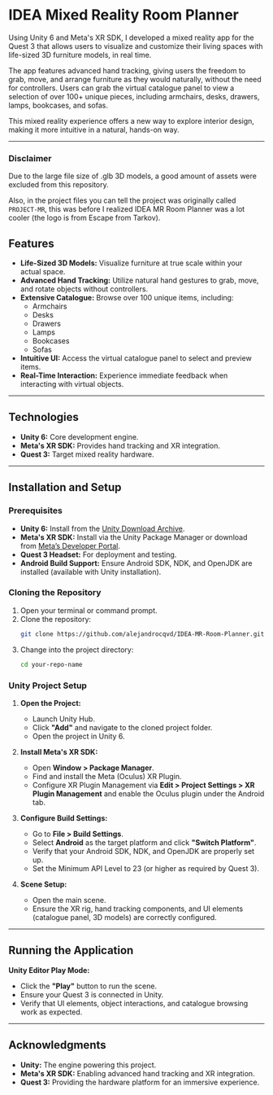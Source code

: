 # IDEA Mixed Reality Room Planner

Using Unity 6 and Meta's XR SDK, I developed a mixed reality app for the Quest 3 that allows users to visualize and customize their living spaces with life-sized 3D furniture models, in real time. 

The app features advanced hand tracking, giving users the freedom to grab, move, and arrange furniture as they would naturally, without the need for controllers. Users can grab the virtual catalogue panel to view a selection of over 100+ unique pieces, including armchairs, desks, drawers, lamps, bookcases, and sofas. 

This mixed reality experience offers a new way to explore interior design, making it more intuitive in a natural, hands-on way.

---

### Disclaimer

Due to the large file size of .glb 3D models, a good amount of assets were excluded from this repository.

Also, in the project files you can tell the project was originally called ```PROJECT-MR```, this was before I realized IDEA MR Room Planner was a lot cooler (the logo is from Escape from Tarkov).

## Features

- **Life-Sized 3D Models:** Visualize furniture at true scale within your actual space.
- **Advanced Hand Tracking:** Utilize natural hand gestures to grab, move, and rotate objects without controllers.
- **Extensive Catalogue:** Browse over 100 unique items, including:
  - Armchairs
  - Desks
  - Drawers
  - Lamps
  - Bookcases
  - Sofas
- **Intuitive UI:** Access the virtual catalogue panel to select and preview items.
- **Real-Time Interaction:** Experience immediate feedback when interacting with virtual objects.

---

## Technologies

- **Unity 6:** Core development engine.
- **Meta's XR SDK:** Provides hand tracking and XR integration.
- **Quest 3:** Target mixed reality hardware.

---

## Installation and Setup

### Prerequisites

- **Unity 6:** Install from the [Unity Download Archive](https://unity3d.com/get-unity/download/archive).
- **Meta's XR SDK:** Install via the Unity Package Manager or download from [Meta’s Developer Portal](https://developer.oculus.com/).
- **Quest 3 Headset:** For deployment and testing.
- **Android Build Support:** Ensure Android SDK, NDK, and OpenJDK are installed (available with Unity installation).

### Cloning the Repository

1. Open your terminal or command prompt.
2. Clone the repository:
   ```bash
   git clone https://github.com/alejandrocqvd/IDEA-MR-Room-Planner.git
   ```
3. Change into the project directory:
   ```bash
   cd your-repo-name
   ```

### Unity Project Setup

1. **Open the Project:**
   - Launch Unity Hub.
   - Click **"Add"** and navigate to the cloned project folder.
   - Open the project in Unity 6.

2. **Install Meta's XR SDK:**
   - Open **Window > Package Manager**.
   - Find and install the Meta (Oculus) XR Plugin.
   - Configure XR Plugin Management via **Edit > Project Settings > XR Plugin Management** and enable the Oculus plugin under the Android tab.

3. **Configure Build Settings:**
   - Go to **File > Build Settings**.
   - Select **Android** as the target platform and click **"Switch Platform"**.
   - Verify that your Android SDK, NDK, and OpenJDK are properly set up.
   - Set the Minimum API Level to 23 (or higher as required by Quest 3).

4. **Scene Setup:**
   - Open the main scene.
   - Ensure the XR rig, hand tracking components, and UI elements (catalogue panel, 3D models) are correctly configured.

---

## Running the Application

**Unity Editor Play Mode:**
   - Click the **"Play"** button to run the scene.
   - Ensure your Quest 3 is connected in Unity.
   - Verify that UI elements, object interactions, and catalogue browsing work as expected.

---

## Acknowledgments

- **Unity:** The engine powering this project.
- **Meta's XR SDK:** Enabling advanced hand tracking and XR integration.
- **Quest 3:** Providing the hardware platform for an immersive experience.
